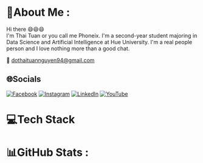 # 💫About Me :
Hi there 😄😄😄<br>
I'm Thai Tuan or you call me Phoneix. I'm a second-year student majoring in Data Science and Artificial Intelligence at Hue University. I'm a real people person and I love nothing more than a good chat.

📧 dothaituannguyen94@gmail.com
## 🌐Socials
[![Facebook](https://img.shields.io/badge/Facebook-%231877F2.svg?logo=Facebook&logoColor=white)](https://www.facebook.com/tuan.nguyenthai.5095) [![Instagram](https://img.shields.io/badge/Instagram-%23E4405F.svg?logo=Instagram&logoColor=white)](https://www.instagram.com/thaituan2004/) [![LinkedIn](https://img.shields.io/badge/LinkedIn-%230077B5.svg?logo=linkedin&logoColor=white)]() [![YouTube](https://img.shields.io/badge/YouTube-%23FF0000.svg?logo=YouTube&logoColor=white)](www.youtube.com/@nguyenthaituan7003)
# 💻Tech Stack

# 📊GitHub Stats :

